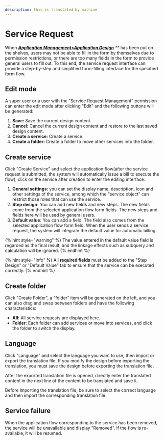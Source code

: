 ```yaml
---
description: this is translated by machine
---
```


# Service Request

When [_**Application Management>Application Design**_](6.md#ying-yong-she-ji) _\*\*_ has been put on the shelves, users may not be able to fill in the form by themselves due to permission restrictions, or there are too many fields in the form to provide general users to fill out. To this end, the service request interface can provide a step-by-step and simplified form-filling interface for the specified form flow.

## Edit mode

A super user or a user with the "Service Request Management" permission can enter the edit mode after clicking "Edit" and the following buttons will be generated:

1. **Save:** Save the current design content.
2. **Cancel:** Cancel the current design content and restore to the last saved design content.
3. **Create a service:** Create a service.
4. **Create a folder:** Create a folder to move other services into the folder.

## Create service

Click "Create Service" and select the application flow(after the service request is submitted, the system will automatically issue a bill to execute the flow), click on the service after creation to enter the editing interface.

1. **General settings:** you can set the display name, description, icon and other settings of the service, among which the "service object" can restrict those roles that can use the service.
2. **Step design:** You can add new fields and new steps. The new fields come from the selected application flow form fields. The new steps and fields here will be used by general users.
3. **Default value:** You can add a field. The field also comes from the selected application flow form field. When the user sends a service request, the system will integrate the default value for automatic billing.

{% hint style="warning" %}
The value entered in the default value field is regarded as the final result, and the linkage effects such as subquery and calculation will be ignored.
{% endhint %}

{% hint style="info" %}
All **required fields** must be added to the "Step Design" or "Default Value" tab to ensure that the service can be executed correctly.
{% endhint %}

## Create folder

Click "Create Folder", a "folder" item will be generated on the left, and you can also drag and swap between folders and have the following characteristics:

* **All:** All service requests are displayed here.
* **Folder:** Each folder can add services or move into services, and click the folder to switch the display.

## Language

Click "Language" and select the language you want to use, then import or export the translation file. If you modify the design before exporting the translation, you must save the design before exporting the translation file.

After the exported translation file is opened, directly enter the translated content in the next line of the content to be translated and save it.

Before importing the translation file, be sure to select the correct language and then import the corresponding translation file.

## Service failure

When the application flow corresponding to the service has been removed, the service will be unavailable and display "Removed". If the flow is re-available, it will be resumed.
